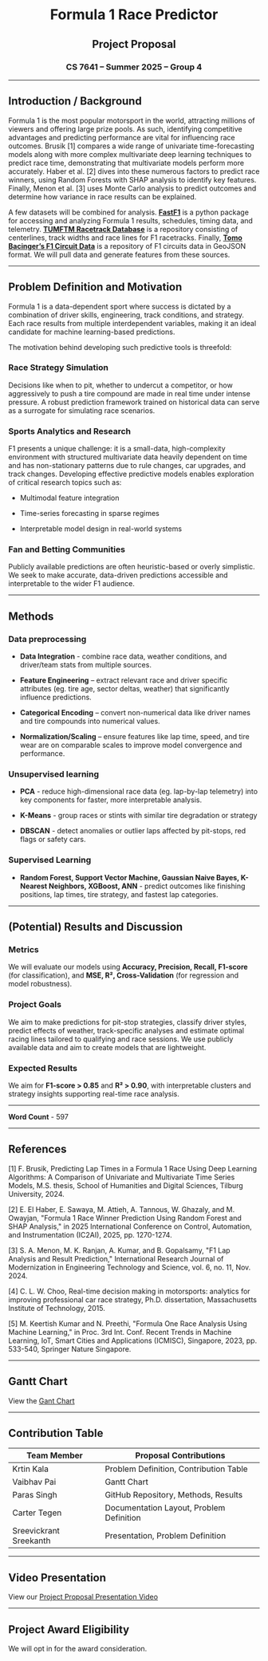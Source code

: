 <h1 align="center">Formula 1 Race Predictor</h1>
<h2 align="center">Project Proposal</h2>
<h3 align="center">CS 7641 – Summer 2025 – Group 4</h3>

---

## Introduction / Background

Formula 1 is the most popular motorsport in the world, attracting millions of viewers and offering large prize pools. As such, identifying competitive advantages and predicting performance are vital for influencing race outcomes. Brusik [1] compares a wide range of univariate time-forecasting models along with more complex multivariate deep learning techniques to predict race time, demonstrating that multivariate models perform more accurately. Haber et al. [2] dives into these numerous factors to predict race winners, using Random Forests with SHAP analysis to identify key features. Finally, Menon et al. [3] uses Monte Carlo analysis to predict outcomes and determine how variance in race results can be explained.

A few datasets will be combined for analysis. **[FastF1](https://docs.fastf1.dev/)** is a python package for accessing and analyzing Formula 1 results, schedules, timing data, and telemetry. **[TUMFTM Racetrack Database](https://github.com/TUMFTM/racetrack-database)** is a repository consisting of centerlines, track widths and race lines for F1 racetracks. Finally, **[Tomo Bacinger’s F1 Circuit Data](https://github.com/bacinger/f1-circuits)** is a repository of F1 circuits data in GeoJSON format. We will pull data and generate features from these sources. 

---

## Problem Definition and Motivation

Formula 1 is a data-dependent sport where success is dictated by a combination of driver skills, engineering, track conditions, and strategy. Each race results from multiple interdependent variables, making it an ideal candidate for machine learning-based predictions.  

The motivation behind developing such predictive tools is threefold: 

### Race Strategy Simulation 
Decisions like when to pit, whether to undercut a competitor, or how aggressively to push a tire compound are made in real time under intense pressure. A robust prediction framework trained on historical data can serve as a surrogate for simulating race scenarios. 

### Sports Analytics and Research 
F1 presents a unique challenge: it is a small-data, high-complexity environment with structured multivariate data heavily dependent on time and has non-stationary patterns due to rule changes, car upgrades, and track changes. Developing effective predictive models enables exploration of critical research topics such as: 

- Multimodal feature integration 

- Time-series forecasting in sparse regimes 

- Interpretable model design in real-world systems 

### Fan and Betting Communities 
Publicly available predictions are often heuristic-based or overly simplistic. We seek to make accurate, data-driven predictions accessible and interpretable to the wider F1 audience. 

---

## Methods

### Data preprocessing 

- **Data Integration** - combine race data, weather conditions, and driver/team stats from multiple sources. 

- **Feature Engineering** – extract relevant race and driver specific attributes (eg. tire age, sector deltas, weather) that significantly influence predictions. 

- **Categorical Encoding** – convert non-numerical data like driver names and tire compounds into numerical values. 

- **Normalization/Scaling** – ensure features like lap time, speed, and tire wear are on comparable scales to improve model convergence and performance. 

### Unsupervised learning 

- **PCA** - reduce high-dimensional race data (eg. lap-by-lap telemetry) into key components for faster, more interpretable analysis. 

- **K-Means** - group races or stints with similar tire degradation or strategy  

- **DBSCAN** - detect anomalies or outlier laps affected by pit-stops, red flags or safety cars. 

### Supervised Learning 

- **Random Forest, Support Vector Machine, Gaussian Naive Bayes, K-Nearest Neighbors, XGBoost, ANN** - predict outcomes like finishing positions, lap times, tire strategy, and fastest lap categories. 

---

## (Potential) Results and Discussion

### Metrics 
We will evaluate our models using **Accuracy, Precision, Recall, F1-score** (for classification), and **MSE, R², Cross-Validation** (for regression and model robustness). 

### Project Goals 
We aim to make predictions for pit-stop strategies, classify driver styles, predict effects of weather, track-specific analyses and estimate optimal racing lines tailored to qualifying and race sessions. We use publicly available data and aim to create models that are lightweight. 

### Expected Results 
We aim for **F1-score > 0.85** and **R² > 0.90**, with interpretable clusters and strategy insights supporting real-time race analysis. 

---

**Word Count** - 597

---

## References

[1] F. Brusik, Predicting Lap Times in a Formula 1 Race Using Deep Learning Algorithms: A Comparison of Univariate and Multivariate Time Series Models, M.S. thesis, School of Humanities and Digital Sciences, Tilburg University, 2024. 

[2] E. El Haber, E. Sawaya, M. Attieh, A. Tannous, W. Ghazaly, and M. Owayjan, "Formula 1 Race Winner Prediction Using Random Forest and SHAP Analysis," in 2025 International Conference on Control, Automation, and Instrumentation (IC2AI), 2025, pp. 1270-1274. 

[3] S. A. Menon, M. K. Ranjan, A. Kumar, and B. Gopalsamy, "F1 Lap Analysis and Result Prediction," International Research Journal of Modernization in Engineering Technology and Science, vol. 6, no. 11, Nov. 2024. 

[4] C. L. W. Choo, Real-time decision making in motorsports: analytics for improving professional car race strategy, Ph.D. dissertation, Massachusetts Institute of Technology, 2015. 

[5] M. Keertish Kumar and N. Preethi, "Formula One Race Analysis Using Machine Learning," in Proc. 3rd Int. Conf. Recent Trends in Machine Learning, IoT, Smart Cities and Applications (ICMISC), Singapore, 2023, pp. 533-540, Springer Nature Singapore. 

---

## Gantt Chart

View the [Gant Chart](https://gtvault.sharepoint.com/:x:/s/ML7641Project568/EUXYbfK5vtJGrfBQwmEdczsBMaH1GnclwjVkn6ma7PoFgg?e=tfWXDv)

---

## Contribution Table

| Team Member           | Proposal Contributions                             |
|-----------------------|--------------------------------------------|
| Krtin Kala            | Problem Definition, Contribution Table    |
| Vaibhav Pai           | Gantt Chart                                |
| Paras Singh           | GitHub Repository, Methods, Results        |
| Carter Tegen          | Documentation Layout, Problem Definition   |
| Sreevickrant Sreekanth| Presentation, Problem Definition           |

---

## Video Presentation

View our [Project Proposal Presentation Video](https://youtu.be/QrAcd8dy-o4)

---

## Project Award Eligibility

We will opt in for the award consideration.


